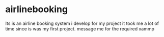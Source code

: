 # airlinebooking
Its is an airline booking system i develop for my project
it took me a lot of time since is was my first project.
message me for the required xammp
